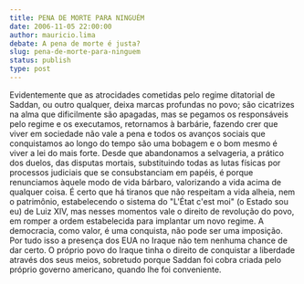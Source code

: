 ```yaml
---
title: PENA DE MORTE PARA NINGUÉM
date: 2006-11-05 22:00:00
author: mauricio.lima
debate: A pena de morte é justa?
slug: pena-de-morte-para-ninguem
status: publish 
type: post
---
```


Evidentemente que as atrocidades cometidas pelo regime ditatorial de Saddan, ou outro qualquer, deixa marcas profundas no povo; são cicatrizes na alma que dificilmente são apagadas, mas se pegamos os responsáveis pelo regime e os executamos, retornamos à barbárie, fazendo crer que viver em sociedade não vale a pena e todos os avanços sociais que conquistamos ao longo do tempo são uma bobagem e o bom mesmo é viver a lei do mais forte.
Desde que abandonamos a selvageria, a prático dos duelos, das disputas mortais, substituindo todas as lutas físicas por processos judiciais que se consubstanciam em papéis, é porque renunciamos àquele modo de vida bárbaro, valorizando a vida acima de qualquer coisa. 
É certo que há tiranos que não respeitam a vida alheia, nem o patrimônio, estabelecendo o sistema do "L'État c'est moi" (o Estado sou eu) de Luiz XIV, mas nesses momentos vale o direito de revolução do povo, em romper a ordem estabelecida para implantar um novo regime.
A democracia, como valor, é uma conquista, não pode ser uma imposição. 
Por tudo isso a presença dos EUA no Iraque não tem nenhuma chance de dar certo. O próprio povo do Iraque tinha o direito de conquistar a liberdade através dos seus meios, sobretudo porque Saddan foi cobra criada pelo próprio governo americano, quando lhe foi conveniente.
